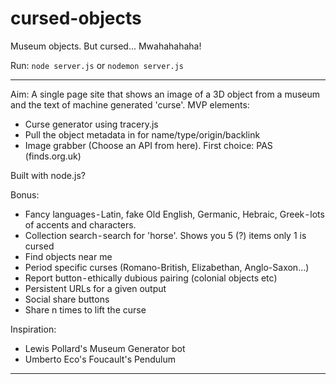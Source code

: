 # cursed-objects
Museum objects. But cursed... Mwahahahaha!

Run: `node server.js` or `nodemon server.js`

---

Aim: A single page site that shows an image of a 3D object from a museum and the text of machine generated 'curse'.
MVP elements:
* Curse generator using tracery.js
* Pull the object metadata in for name/type/origin/backlink
* Image grabber (Choose an API from here). First choice: PAS (finds.org.uk)

Built with node.js?

Bonus:

* Fancy languages - Latin, fake Old English, Germanic, Hebraic, Greek - lots of accents and characters.
* Collection search - search for 'horse'. Shows you 5 (?) items only 1 is cursed
* Find objects near me
* Period specific curses (Romano-British, Elizabethan, Anglo-Saxon…)
* Report button - ethically dubious pairing (colonial objects etc)
* Persistent URLs for a given output
* Social share buttons
* Share n times to lift the curse

Inspiration:
* Lewis Pollard's Museum Generator bot
* Umberto Eco's Foucault's Pendulum

---